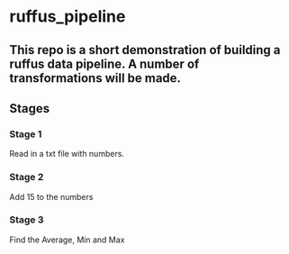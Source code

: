 # ruffus_pipeline

## This repo is a short demonstration of building a ruffus data pipeline.  A number of transformations will be made.

## Stages

### Stage 1
Read in a txt file with numbers.

### Stage 2
Add 15 to the numbers

### Stage 3
Find the Average, Min and Max

